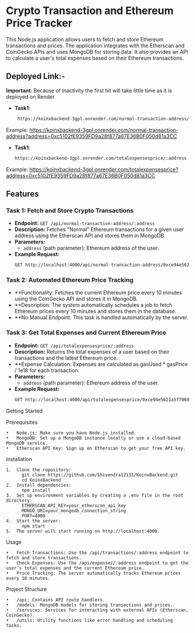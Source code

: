# Crypto Transaction and Ethereum Price Tracker

This Node.js application allows users to fetch and store Ethereum transactions and prices. The application integrates with the Etherscan and CoinGecko APIs and uses MongoDB for storing data. It also provides an API to calculate a user's total expenses based on their Ethereum transactions.

## Deployed Link:-
**Important**:
Because of Inactivity the first hit will take little time as it is deployed on Render
- **Task1**:
  ```bash
   https://koinxbackend-3gpl.onrender.com/normal-transaction-address/:address  
Example: https://koinxbackend-3gpl.onrender.com/normal-transaction-address?address=0xc5102fE9359FD9a28f877a67E36B0F050d81a3CC
- **Task1**:
   ```bash
   https://koinxbackend-3gpl.onrender.com/totalexpensesprice/:address  
Example: https://koinxbackend-3gpl.onrender.com/totalexpensesprice?address=0xc5102fE9359FD9a28f877a67E36B0F050d81a3CC
  
## Features

### Task 1: Fetch and Store Crypto Transactions
- **Endpoint:** `GET /api/normal-transaction-address/:address`
- **Description:** Fetches "Normal" Ethereum transactions for a given user address using the Etherscan API and stores them in MongoDB.
- **Parameters:**
  - `address` (path parameter): Ethereum address of the user.
- **Example Request:**
  ```bash
  GET http://localhost:4000/api/normal-transaction-address/0xce94e5621a5f7068253c42558c147480f38b5e0d

### Task 2: Automated Ethereum Price Tracking
- **Functionality: Fetches the current Ethereum price every 10 minutes using the CoinGecko API and stores it in MongoDB.
- **Description: The system automatically schedules a job to fetch Ethereum prices every 10 minutes and stores them in the database.
- **No Manual Endpoint: This task is handled automatically by the server.

### Task 3: Get Total Expenses and Current Ethereum Price
- **Endpoint:** `GET /api/totalexpensesprice/:address`
- **Description:** Returns the total expenses of a user based on their transactions and the latest Ethereum price.
- **Expense Calculation: Expenses are calculated as gasUsed * gasPrice / 1e18 for each transaction.
- **Parameters:**
  - `address` (path parameter): Ethereum address of the user.
- **Example Request:**
  ```bash
  GET http://localhost:4000/api/totalexpensesprice/0xce94e5621a5f7068253c42558c147480f38b5e0d
Getting Started

Prerequisites

	•	Node.js: Make sure you have Node.js installed.
	•	MongoDB: Set up a MongoDB instance locally or use a cloud-based MongoDB service.
	•	Etherscan API Key: Sign up on Etherscan to get your free API key.

Installation

	1.	Clone the repository:
          git clone https://github.com/Shivendra12131/KoinxBackend.git
          cd KoinxBackend
	2.	Install dependencies:
          npm install
 	3.	Set up environment variables by creating a .env file in the root directory:
          ETHERSCAN_API_KEY=your_etherscan_api_key
          MONGO_URI=your_mongodb_connection_string
          PORT=4000
	4.	Start the server:
          npm start
 	5.	The server will start running on http://localhost:4000.
  
  Usage

	•	Fetch Transactions: Use the /api/transactions/:address endpoint to fetch and store transactions.
	•	Check Expenses: Use the /api/expenses/:address endpoint to get the user’s total expenses and the current Ethereum price.
	•	Price Tracking: The server automatically tracks Ethereum prices every 10 minutes.
 Project Structure

	•	/api: Contains API route handlers.
	•	/models: MongoDB models for storing transactions and prices.
	•	/services: Services for interacting with external APIs (Etherscan, CoinGecko).
	•	/utils: Utility functions like error handling and scheduling tasks.
 

